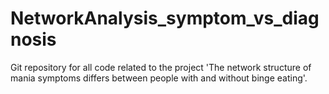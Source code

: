 # NetworkAnalysis_symptom_vs_diagnosis
Git repository for all code related to the project 'The network structure of mania symptoms differs between people with and without binge eating'.
